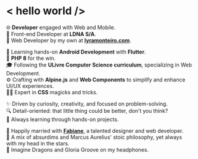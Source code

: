 # < hello world />
🌐 **Developer** engaged with Web and Mobile.  
🚀 Front-end Developer at **LDNA S/A**.  
🧭 Web Developer by my own at **[lyramonteiro.com](https://lyramonteiro.com)**.  
  
📗 Learning hands-on **Android Development** with **Flutter**.  
📘 **PHP 8** for the win.  
🎓 Following the **ULivre Computer Science curriculum**, specializing in Web Development.  
⚙️ Crafting with **Alpine.js** and **Web Components** to simplify and enhance UI/UX experiences.  
🧙‍♀️ Expert in **CSS** magicks and tricks.  
  
✨ Driven by curiosity, creativity, and focused on problem-solving.  
🔍 Detail-oriented: that little thing could be better, don't you think?  
🎯 Always learning through hands-on projects.  

💜 Happily married with **[Fabiane](https://fabianeviegas.com)**, a talented designer and web developer.  
🌌 A mix of absurdims and Marcus Aurelius' stoic philosophy, yet always with my head in the stars.  
🎼 Imagine Dragons and Gloria Groove on my headphones.  
